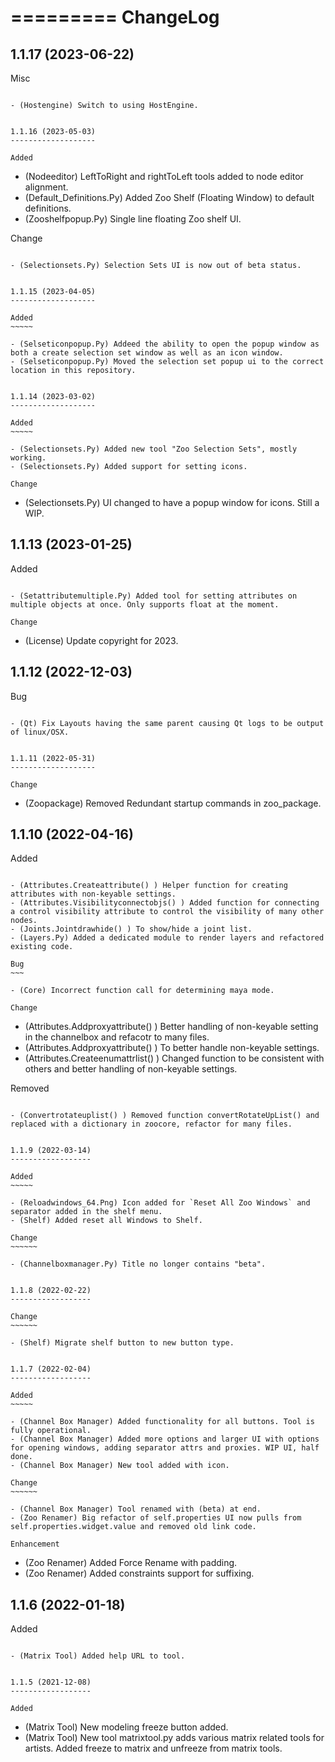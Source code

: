 =========
ChangeLog
=========


1.1.17 (2023-06-22)
-------------------

Misc
~~~~

- (Hostengine) Switch to using HostEngine.


1.1.16 (2023-05-03)
-------------------

Added
~~~~~

- (Nodeeditor) LeftToRight and rightToLeft tools added to node editor alignment.
- (Default_Definitions.Py) Added Zoo Shelf (Floating Window) to default definitions.
- (Zooshelfpopup.Py) Single line floating Zoo shelf UI.

Change
~~~~~~

- (Selectionsets.Py) Selection Sets UI is now out of beta status.


1.1.15 (2023-04-05)
-------------------

Added
~~~~~

- (Selseticonpopup.Py) Addeed the ability to open the popup window as both a create selection set window as well as an icon window.
- (Selseticonpopup.Py) Moved the selection set popup ui to the correct location in this repository.


1.1.14 (2023-03-02)
-------------------

Added
~~~~~

- (Selectionsets.Py) Added new tool "Zoo Selection Sets", mostly working.
- (Selectionsets.Py) Added support for setting icons.

Change
~~~~~~

- (Selectionsets.Py) UI changed to have a popup window for icons. Still a WIP.


1.1.13 (2023-01-25)
-------------------

Added
~~~~~

- (Setattributemultiple.Py) Added tool for setting attributes on multiple objects at once. Only supports float at the moment.

Change
~~~~~~

- (License) Update copyright for 2023.


1.1.12 (2022-12-03)
-------------------

Bug
~~~

- (Qt) Fix Layouts having the same parent causing Qt logs to be output of linux/OSX.


1.1.11 (2022-05-31)
-------------------

Change
~~~~~~

- (Zoopackage) Removed Redundant startup commands in zoo_package.


1.1.10 (2022-04-16)
-------------------

Added
~~~~~

- (Attributes.Createattribute() ) Helper function for creating attributes with non-keyable settings.
- (Attributes.Visibilityconnectobjs() ) Added function for connecting a control visibility attribute to control the visibility of many other nodes.
- (Joints.Jointdrawhide() ) To show/hide a joint list.
- (Layers.Py) Added a dedicated module to render layers and refactored existing code.

Bug
~~~

- (Core) Incorrect function call for determining maya mode.

Change
~~~~~~

- (Attributes.Addproxyattribute() ) Better handling of non-keyable setting in the channelbox and refacotr to many files.
- (Attributes.Addproxyattribute() ) To better handle non-keyable settings.
- (Attributes.Createenumattrlist() ) Changed function to be consistent with others and better handling of non-keyable settings.

Removed
~~~~~~~

- (Convertrotateuplist() ) Removed function convertRotateUpList() and replaced with a dictionary in zoocore, refactor for many files.


1.1.9 (2022-03-14)
------------------

Added
~~~~~

- (Reloadwindows_64.Png) Icon added for `Reset All Zoo Windows` and separator added in the shelf menu.
- (Shelf) Added reset all Windows to Shelf.

Change
~~~~~~

- (Channelboxmanager.Py) Title no longer contains "beta".


1.1.8 (2022-02-22)
------------------

Change
~~~~~~

- (Shelf) Migrate shelf button to new button type.


1.1.7 (2022-02-04)
------------------

Added
~~~~~

- (Channel Box Manager) Added functionality for all buttons. Tool is fully operational.
- (Channel Box Manager) Added more options and larger UI with options for opening windows, adding separator attrs and proxies. WIP UI, half done.
- (Channel Box Manager) New tool added with icon.

Change
~~~~~~

- (Channel Box Manager) Tool renamed with (beta) at end.
- (Zoo Renamer) Big refactor of self.properties UI now pulls from self.properties.widget.value and removed old link code.

Enhancement
~~~~~~~~~~~

- (Zoo Renamer) Added Force Rename with padding.
- (Zoo Renamer) Added constraints support for suffixing.


1.1.6 (2022-01-18)
------------------

Added
~~~~~

- (Matrix Tool) Added help URL to tool.


1.1.5 (2021-12-08)
------------------

Added
~~~~~

- (Matrix Tool) New modeling freeze button added.
- (Matrix Tool) New tool matrixtool.py adds various matrix related tools for artists. Added freeze to matrix and unfreeze from matrix tools.
